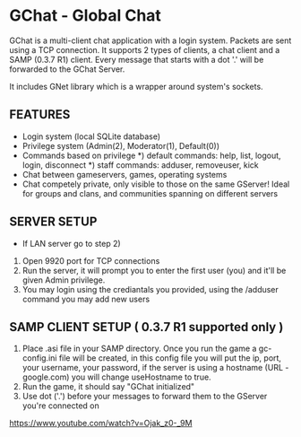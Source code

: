 # GChat - Global Chat
GChat is a multi-client chat application with a login system. Packets are sent using a TCP connection. 
It supports 2 types of clients, a chat client and a SAMP (0.3.7 R1) client. Every message that starts with a dot '.' will be forwarded to the GChat Server.

It includes GNet library which is a wrapper around system's sockets.


## FEATURES
- Login system (local SQLite database)
- Privilege system (Admin(2), Moderator(1), Default(0))
- Commands based on privilege
  *) default commands: help, list, logout, login, disconnect
  *) staff commands: adduser, removeuser, kick
- Chat between gameservers, games, operating systems
- Chat competely private, only visible to those on the same GServer! Ideal for groups and clans, and communities spanning on different servers


## SERVER SETUP
- If LAN server go to step 2)
1) Open 9920 port for TCP connections
2) Run the server, it will prompt you to enter the first user (you) and it'll be given Admin privilege.
3) You may login using the crediantals you provided, using the /adduser command you may add new users


## SAMP CLIENT SETUP ( 0.3.7 R1 supported only )
1) Place .asi file in your SAMP directory. Once you run the game a gc-config.ini file will be created, in this config file you will put the ip, port, your username, your password, if the server is using a hostname (URL - google.com) you will change useHostname to true.
2) Run the game, it should say "GChat initialized" 
3) Use dot ('.') before your messages to forward them to the GServer you're connected on

https://www.youtube.com/watch?v=Ojak_z0-_9M
